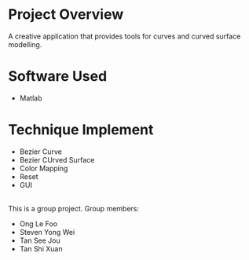 # Project Overview
A creative application that provides tools for curves and curved surface modelling. 

# Software Used
- Matlab

# Technique Implement
- Bezier Curve
- Bezier CUrved Surface
- Color Mapping
- Reset
- GUI


<br/> This is a group project. Group members:
 - Ong Le Foo
 - Steven Yong Wei
 - Tan See Jou
 - Tan Shi Xuan
